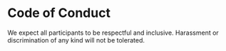 # Code of Conduct

We expect all participants to be respectful and inclusive.
Harassment or discrimination of any kind will not be tolerated.
